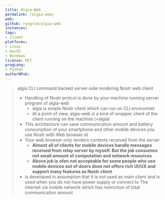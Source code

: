 ```yaml
---
title: Algia-Web
permalink: /algia-web/
web: 
github: ryogrid/algia-web
instances:
tags:
- client
platforms:
- Linux
- macOS
- Windows
license: MIT
progLang:
- Python 
authorNPub:  
---
```


> algia CLI command backed server-side rendering Nostr web client
> 
> - Handling of Nostr protcol is done by your machine running server program of algia-web
>   - algia is simple Nostr client which can run on CLI environmet
>   - At a point of view, algia-web is a kind of wrapper client of the client running on the machine (=algia)
> - This architecture can save communication amount and battery consumption of your smartphone and other mobile devices you use Nostr with Web browser at
> - Your web browser only renders contents received from the server
>   - **Almost all of clients for mobile devices handle messages received from relay server by myself. But the job consumes not small amount of computation and network resources**
>   - **Above job is ofen not acceptable for some people who use mobile devices out of doors does not offers rich UI/UX and support many features as Nostr client**
> - is developed in assumption that it is not used as main client and is used when you do not have power supply or connect to The internet via mobile network which has restriction of total communication amount
